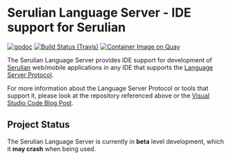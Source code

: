 # Serulian Language Server - IDE support for Serulian

[![godoc](https://godoc.org/github.com/Serulian/serulian-langserver?status.svg)](http://godoc.org/github.com/Serulian/serulian-langserver)
[![Build Status (Travis)](https://travis-ci.org/Serulian/serulian-langserver.svg?branch=master)](https://travis-ci.org/Serulian/serulian-langserver)
[![Container Image on Quay](https://quay.io/repository/serulian/serulian-langserver/status "Container Image on Quay")](https://quay.io/repository/serulian/serulian-langserver)

The Serulian Language Server provides IDE support for development of [Serulian](https://github.com/Serulian/spec) web/mobile applications in any IDE that supports the [Language Server Protocol](https://github.com/Microsoft/language-server-protocol/).

For more information about the Language Server Protocol or tools that support it, please look at the repository referenced above or the [Visual Studio Code Blog Post](https://code.visualstudio.com/blogs/2016/06/27/common-language-protocol).

## Project Status

The Serulian Language Server is currently in **beta** level development, which it **may crash** when being used.

